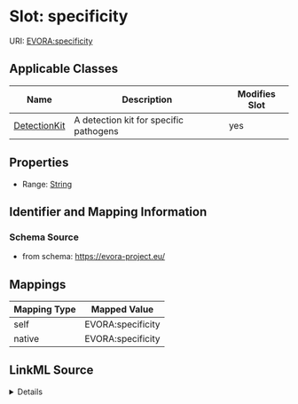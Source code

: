 

# Slot: specificity



URI: [EVORA:specificity](https://evora-project.eu/specificity)



<!-- no inheritance hierarchy -->





## Applicable Classes

| Name | Description | Modifies Slot |
| --- | --- | --- |
| [DetectionKit](DetectionKit.md) | A detection kit for specific pathogens |  yes  |







## Properties

* Range: [String](String.md)





## Identifier and Mapping Information







### Schema Source


* from schema: https://evora-project.eu/




## Mappings

| Mapping Type | Mapped Value |
| ---  | ---  |
| self | EVORA:specificity |
| native | EVORA:specificity |




## LinkML Source

<details>
```yaml
name: specificity
from_schema: https://evora-project.eu/
rank: 1000
alias: specificity
domain_of:
- Detection Kit
range: string

```
</details>